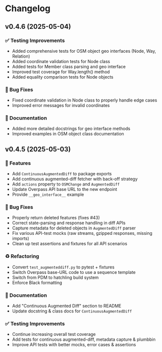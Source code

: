 # Changelog

## v0.4.6 (2025-05-04)

### ✅ Testing Improvements
- Added comprehensive tests for OSM object geo interfaces (Node, Way, Relation)
- Added coordinate validation tests for Node class
- Added tests for Member class parsing and geo interface
- Improved test coverage for Way.length() method
- Added equality comparison tests for Node objects

### 🐛 Bug Fixes
- Fixed coordinate validation in Node class to properly handle edge cases
- Improved error messages for invalid coordinates

### 📖 Documentation
- Added more detailed docstrings for geo interface methods
- Improved examples in OSM object class documentation

## v0.4.5 (2025-05-03)

### 🚀 Features
- Add `ContinuousAugmentedDiff` to package exports
- Add continuous augmented-diff fetcher with back-off strategy
- Add `actions` property to `OSMChange` and `AugmentedDiff`
- Update Overpass API base URL to the new endpoint
- Provide `__geo_interface__` example

### 🐛 Bug Fixes
- Properly return deleted features (fixes #43)
- Correct state-parsing and response handling in diff APIs
- Capture metadata for deleted objects in `AugmentedDiff` parser
- Fix various API-test mocks (raw streams, gzipped responses, missing imports)
- Clean up test assertions and fixtures for all API scenarios

### ♻️ Refactoring
- Convert `test_augmenteddiff.py` to pytest + fixtures
- Switch Overpass base-URL code to use a sequence template
- Switch from PDM to hatchling build system
- Enforce Black formatting

### 📖 Documentation
- Add "Continuous Augmented Diff" section to README
- Update docstring & class docs for `ContinuousAugmentedDiff`

### ✅ Testing Improvements
- Continue increasing overall test coverage
- Add tests for continuous augmented-diff, metadata capture & plumbbin
- Improve API tests with better mocks, error cases & assertions
